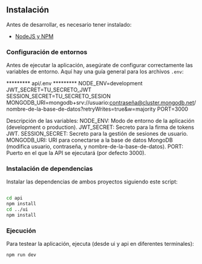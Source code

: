 ## Instalación

Antes de desarrollar, es necesario tener instalado:

* [NodeJS y NPM](https://nodejs.org/)

### Configuración de entornos

Antes de ejecutar la aplicación, asegúrate de configurar correctamente las variables de entorno. Aquí hay una guía general para los archivos `.env`:

********* api/.env ********* 
NODE_ENV=development
JWT_SECRET=TU_SECRETO_JWT
SESSION_SECRET=TU_SECRETO_SESION
MONGODB_URI=mongodb+srv://usuario:contraseña@cluster.mongodb.net/nombre-de-la-base-de-datos?retryWrites=true&w=majority
PORT=3000

Descripción de las variables:
NODE_ENV: Modo de entorno de la aplicación (development o production).
JWT_SECRET: Secreto para la firma de tokens JWT.
SESSION_SECRET: Secreto para la gestión de sesiones de usuario.
MONGODB_URI: URI para conectarse a la base de datos MongoDB (modifica usuario, contraseña, y nombre-de-la-base-de-datos).
PORT: Puerto en el que la API se ejecutará (por defecto 3000).


### Instalación de dependencias

Instalar las dependencias de ambos proyectos siguiendo este script:

```bash

cd api
npm install
cd ../ui
npm install

```
### Ejecución

Para testear la aplicación, ejecuta (desde ui y api en diferentes terminales):

```bash
npm run dev

```

